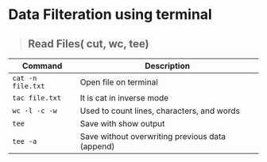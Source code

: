 # Data Filteration using terminal

> ## Read Files( cut, wc, tee)

| Command           | Description                                      |
|-------------------|--------------------------------------------------|
| `cat -n file.txt` | Open file on terminal                            |
| `tac file.txt`    | It is cat in inverse mode                        |
| `wc -l -c -w`     | Used to count lines, characters, and words       |
| `tee`             | Save with show output                           |
| `tee -a`          | Save without overwriting previous data (append) |









































